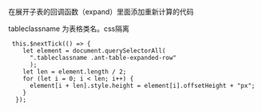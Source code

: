 

在展开子表的回调函数（expand）里面添加重新计算的代码

tableclassname 为表格类名。css隔离
```
 this.$nextTick(() => {
    let element = document.querySelectorAll(
      ".tableclassname .ant-table-expanded-row"
      );
    let len = element.length / 2;
    for (let i = 0; i < len; i++) {
      element[i + len].style.height = element[i].offsetHeight + "px";
    }
  });

  ```